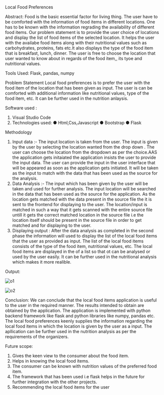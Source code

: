 Local Food Preferences

Abstract: 
Food is the basic essential factor for living thing. The user have to be comforted with the information of food items in different locations. One has to be known with the information regrading the availability of different food items. Our problem statement is to provide the user choice of locations and display the list of food items of the selected location. It helps the user with the availabe food items along with their nutritional values such as carbohydrates, proteins, fats etc.It also displays the type of the food item that is breakfast, lunch, dinner. The user is free to choose the location that user wanted to know about in regards of the food item,, its tyoe and nutritional values.

Tools Used: Flask, pandas, numpy

Problem Statement
Local food preferences is to prefer the user with the food item of the location that has been given as input. The user is can be comforted with additional information like nutritional values, type of the food item, etc. It can be further used in the nutrition anlaysis.

Software used :
1. Visual Studio Code
2. Technologies used:
● Html,Css,Javascript
● Bootstrap
● Flask

Methodology
1. Input data :-
The input location is taken from the user. The input is given by the user by selecting the location wanted from the drop down . The user can choose the location from the dropdown as per the choice.AAS the application gets initaiated the application insists the user to provide the input data. The user can provide the input in the user interface that will be appeared as soon as the application gets initiated. It will be taken as the input to match with the data that has been used as the source for the analysis.
2. Data Analysis :-
The input which has been given by the user will be taken and used for further analysis. The input location will be searched in the data that has been used as the source for the application. As the location gets matched with the data present in the source file the it is sent to the frontend for displaying to the user. The location/input is matched in such a way that it gets scanned with the entire source file untill it gets the correct matched location in the source file i.e the location itself should be present in the source file in order to get matched and for displaying to the user.
3. Displaying output :
After the data analysis as completed in the second phase the information will used to display the list of the local food items that the user as provided as input. The list of the local food items consists of the type of the food item, nutritional values, etc. The local food items are displayed in the of a list so that ot can be analysed or used by the user easily. It can be further used in the nutritional analysis which makes it more realible.

Output:


![o1](https://github.com/user-attachments/assets/13898f5e-ad1f-4b20-a7eb-38a53d3529cb)


![o2](https://github.com/user-attachments/assets/705d35bf-2559-4f5e-b6a0-1e3937ed21e9)


Conclusion:
We can conclude that the local food items application is useful to the user in the required manner. The results intended to obtain are obtained by the application. The application is implemented with python backend framework like flask and python libraries like numpy, pandas etc. The local food preferences keenly supplies the information regarding the local food items in which the location is given by the user as a input. The apllication can be further used in the nutrition analysis as per the requirements of the organizers.

Future scope:
1. Gives the keen view to the consumer about the food item.
2. Helps in knowing the local food items.
3. The consumer can be known with nutrition values of the preferred food item.
4. The framework that has been used i.e flask helps in the future for further integration with the other projects.
5. Recommending the local food items for the user

